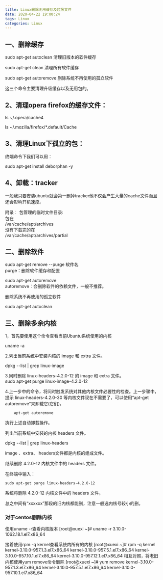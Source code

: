 ```yaml
---
title: Linux删除无用缓存及垃圾文件
date: 2020-04-22 19:00:24
tags: Linux
categories: Linux
---
```

<!-- toc -->
<!-- more -->

## 一、删除缓存
sudo apt-get autoclean                清理旧版本的软件缓存

sudo apt-get clean                    清理所有软件缓存

sudo apt-get autoremove             删除系统不再使用的孤立软件

这三个命令主要清理升级缓存以及无用包的。

## 2、清理opera firefox的缓存文件：
ls ~/.opera/cache4

ls ~/.mozilla/firefox/*.default/Cache

## 3、清理Linux下孤立的包：
终端命令下我们可以用：

sudo apt-get install deborphan -y

## 4、卸载：tracker
一般我只要安装ubuntu就会第一删掉tracker他不仅会产生大量的cache文件而且还会影响开机速度。

附录：
包管理的临时文件目录:  
包在  
/var/cache/apt/archives  
没有下载完的在  
/var/cache/apt/archives/partial  

## 二、删除软件
sudo apt-get remove --purge 软件名  
purge：删除软件缓存和配置  

sudo apt-get autoremove  
autoremove：会删除软件的依赖文件，一般不推荐。

删除系统不再使用的孤立软件

sudo apt-get autoclean

## 三、删除多余内核

1，首先要使用这个命令查看当前Ubuntu系统使用的内核

uname -a

2.列出当前系统中安装内核的 image 和 extra 文件。

 dpkg --list | grep linux-image
 
3.同时删除 linux-headers-4.2.0-12 的 image 和 extra 文件。  
  sudo apt-get purge linux-image-4.2.0-12 

4.上一步中的命令，将同时触发系统对其他内核文件必要性的检查。上一步骤中，提示 linux-headers-4.2.0-30 等内核文件现在不需要了，可以使用“apt-get autoremove”来卸载它(它们)。  

        apt-get autoremove  
执行上述自动卸载操作。
        
列出当前系统中安装的内核 headers 文件。

 dpkg --list | grep linux-headers

image 、extra、 headers文件都是内核的组成文件。

继续删除 4.2.0-12 内核文件中的 headers 文件。

在终端中输入：

    sudo apt-get purge linux-headers-4.2.0-12

系统将删除 4.2.0-12 内核文件中的 headers 文件。
 
总之中间有“xxxxxx”那段的旧内核都能删，注意一般选内核号较小的删。
### 对于centos删除内核
使用uname -r查看内核版本
[root@xuexi ~]# uname -r
3.10.0-1062.18.1.el7.x86_64

接着使用rpm -q kernel查看系统内所有的内核
[root@xuexi ~]# rpm -q kernel
kernel-3.10.0-957.1.3.el7.x86_64
kernel-3.10.0-957.5.1.el7.x86_64
kernel-3.10.0-957.10.1.el7.x86_64
kernel-3.10.0-957.12.1.el7.x86_64
相互对照，将老旧内核使用yum remove命令删除
[root@xuexi ~]# yum remove kernel-3.10.0-957.1.3.el7.x86_64 kernel-3.10.0-957.5.1.el7.x86_64 kernel-3.10.0-957.10.1.el7.x86_64
